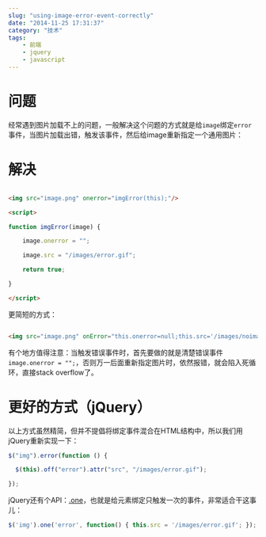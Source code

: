 ```yaml
---
slug: "using-image-error-event-correctly"
date: "2014-11-25 17:31:37"
category: "技术"
tags:
    - 前端
    - jquery
    - javascript
---
```

[](#问题 "问题")问题
==============

经常遇到图片加载不上的问题，一般解决这个问题的方式就是给`image`绑定`error`事件，当图片加载出错，触发该事件，然后给image重新指定一个通用图片：

[](#解决 "解决")解决
==============
``` html

<img src="image.png" onerror="imgError(this);"/>

<script>

function imgError(image) {

    image.onerror = "";

    image.src = "/images/error.gif";

    return true;

}

</script>
```

更简短的方式：

``` html

<img src="image.png" onError="this.onerror=null;this.src='/images/noimage.gif';" />
```
有个地方值得注意：当触发错误事件时，首先要做的就是清楚错误事件`image.onerror = "";`，否则万一后面重新指定图片时，依然报错，就会陷入死循环，直接stack overflow了。

[](#更好的方式（jQuery） "更好的方式（jQuery）")更好的方式（jQuery）
===============================================

以上方式虽然精简，但并不提倡将绑定事件混合在HTML结构中，所以我们用jQuery重新实现一下：

``` js
$("img").error(function () {

  $(this).off("error").attr("src", "/images/error.gif");

});
``` 
jQuery还有个API：[.one](http://api.jquery.com/one/)，也就是给元素绑定只触发一次的事件，非常适合干这事儿：


``` js
$('img').one('error', function() { this.src = '/images/error.gif'; });
```